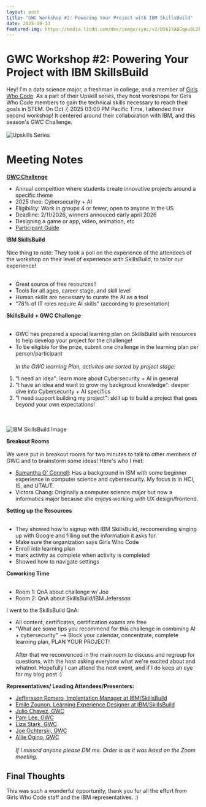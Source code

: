 ```yaml
---
layout: post
title: "GWC Workshop #2: Powering Your Project with IBM SkillsBuild"
date: 2025-10-13
featured-img: https://media.licdn.com/dms/image/sync/v2/D5627AQGqeuBL2kbHAQ/articleshare-shrink_480/B56Zk0REVcI8As-/0/1757518514168?e=2147483647&v=beta&t=o4tJxrq__D6X30ODbqF8dC6xwlRglYt9GSCCAYSxiUk
---
```

# GWC Workshop #2: Powering Your Project with IBM SkillsBuild
Hey! I'm a data science major, a freshman in college, and a member of [Girls Who Code](https://girlswhocode.com/).  As a part of their Upskill series, they host workshops for Girls Who Code members to gain the technical skills necessary to reach their goals in STEM. On Oct 7, 2025 03:00 PM Pacific Time, I attended their second workshop! It centered around their collaboration with IBM, and this season's GWC Challenge. <br><br>
![Upskills Series](https://media.licdn.com/dms/image/sync/v2/D5627AQGqeuBL2kbHAQ/articleshare-shrink_480/B56Zk0REVcI8As-/0/1757518514168?e=2147483647&v=beta&t=o4tJxrq__D6X30ODbqF8dC6xwlRglYt9GSCCAYSxiUk)

# Meeting Notes
**[GWC Challenge](https://girlswhocode.com/programs/gwc-challenges)**
- Annual compeittion where students create innovative projects around a specific theme
- 2025 thee: Cybersecurity + AI
- Eligibility: Work in groups 4 or fewer, open to anyone in the US
- Deadline: 2/11/2026, winners annouced early april 2026
- Designing a game or app, video, animation, etc
- [Participant Guide](https://docs.google.com/presentation/d/1IXX0msbDPPTIWV7TqqQ5CqAJmyB7nngAfEewGANgFVw/copy)

**IBM SkillsBuild** <br><Br>
Nice thing to note: They took a poll on the experience of the attendees of the workshop on their level of experience with SkillsBuild, to tailor our experience! <br><br>
- Great source of free resources!!
- Tools for all ages, career stage, and skill level
- Human skills are necessary to curate the AI as a tool
- "78% of IT roles require AI skills" (according to presentation)

**SkillsBuild + GWC Challenge** <br><br>
- GWC has prepared a special learning plan on SkillsBuild with resources to help develop your project for the challenge!
- To be eligible for the prize, submit one challenge in the learning plan per person/participant
<br><Br>
*In the GWC learning Plan, activites are sorted by project stage:*
1. "I need an idea": learn more about Cybersecurity + AI in general
2. "I have an idea and want to grow my backgroud knowledge": deeper dive into Cybersecurity + AI specifics
3. "I need support building my project": skill up to build a project that goes beyond your own expectations! 

<br><br>
![IBM SkillsBuild Image](https://i.ytimg.com/vi/KW4xTXWVk_s/maxresdefault.jpg)

**Breakout Rooms** <br><br>
We were put in breakout rooms for two minutes to talk to other members of GWC and to brainstorm some ideas! Here's who I met: 
- [Samantha O' Connell](https://www.linkedin.com/in/samantha-oconnell): Has a background in ISM with some beginner experience in computer science and cybersecurity. My focus is in HCI, IS, and UTAUT.
- Victora Chang: Originally a computer science major but now a informatics major because she enjoys working with UX design/frontend.

**Setting up the Resources** <br><br>
- They showed how to signup with IBM SkillsBuild, reccomending singing up with Google and filling out the information it asks for.
- Make sure the organization says Girls Who Code
- Enroll into learning plan
- mark activity as complete when activity is completed
- Showed how to navigate settings

**Coworking Time** <br><br>
- Room 1: QnA about challenge w/ Joe
- Room 2: QnA about SkillsBuild/IBM Jefersson 

I went to the SkillsBuild QnA:
- All content, certificates, certification exams are free
- "What are some tips you recommend for this challenge in combining AI + cybersecurity" --> Block your calendar, concentrate, complete learning plan, PLAN YOUR PROJECT!
<br><br>
After that we reconvenced in the main room to discuss and regroup for questions, with the host asking everyone what we're excited about and whatnot. Hopefully I can attend the next event, and if I do keep an eye for my blog post :)


**Representatives/ Leading Attendees/Presenters:**
- [Jeffersson Romero, Implentation Manager at IBM/SkillsBuild](https://www.linkedin.com/in/jeferssonromeroduran/)
- [Emile Zounon, Learning Experience Designer at IBM/SkillsBuild](https://www.linkedin.com/in/emile-giovannie-zounon/)
- [Julio Chavez, GWC](https://www.linkedin.com/in/julixchavez/)
- [Pam Lee, GWC](https://www.linkedin.com/in/pamelalee03/)
- [Liza Stark, GWC](https://www.linkedin.com/in/liza-stark/)
- [Joe Ochterski, GWC](https://www.linkedin.com/in/joseph-w-ochterski/)
- [Allie Ogino, GWC](https://www.linkedin.com/in/allie-ogino-b7240b5b/)
<br><br> *If I missed anyone please DM me. Order is as it was listed on the Zoom meeting.*

## Final Thoughts
This was such a wonderful opportunity, thank you for all the effort from Girls Who Code staff and the IBM representatives. :)

